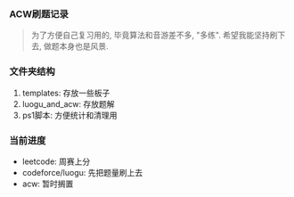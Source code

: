 ### ACW刷题记录
> 为了方便自己复习用的, 毕竟算法和音游差不多, "多练".
> 希望我能坚持刷下去, 做题本身也是风景.

### 文件夹结构
1. templates: 存放一些板子
2. luogu_and_acw: 存放题解
3. ps1脚本: 方便统计和清理用

### 当前进度
+ leetcode: 周赛上分
+ codeforce/luogu: 先把题量刷上去
+ acw: 暂时搁置
